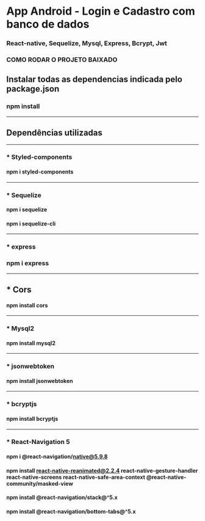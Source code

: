 # App Android - Login e Cadastro com banco de dados

### React-native, Sequelize, Mysql, Express, Bcrypt, Jwt


### COMO RODAR O PROJETO BAIXADO
## Instalar todas as dependencias indicada pelo package.json
### npm install
---
## Dependências utilizadas
---
### * Styled-components
#### npm i styled-components
---
### * Sequelize
#### npm i sequelize
#### npm i sequelize-cli
---
### * express
### npm i express
---
## * Cors
#### npm install cors
---
### * Mysql2
#### npm install mysql2
---
### * jsonwebtoken
#### npm install jsonwebtoken
---
### * bcryptjs
#### npm install bcryptjs
---
### * React-Navigation 5
#### npm i @react-navigation/native@5.9.8
#### npm install react-native-reanimated@2.2.4 react-native-gesture-handler react-native-screens react-native-safe-area-context @react-native-community/masked-view
#### npm install @react-navigation/stack@^5.x
#### npm install @react-navigation/bottom-tabs@^5.x
